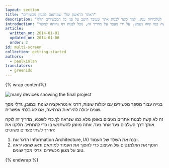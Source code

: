 ```yaml
---
layout: section
title: "האתר הראשון שלך שמותאם למגוון מכשירים"
description: "האינטרנט נגיש במגוון עצום של מכשירים. מטלפונים עם מסך קטן ועד לטלביזיות ענק. למד כיצד לבנות אתר שעובד היטב על פני כל המכשירים הללו."
introduction: "בניית חוויות ״רב מכשירית״ היא לא קשה כמו שזה נשמע. על ידי מעבר על מדריך זה, נוכל לבנות דף נחיתה למוצר <a href='https://www.udacity.com/course/cs256'>CS256 קורס לפיתוח לאתרים ניידים</a>שיעבדו היטב על פני מגוון רחב של מכשירים"
article:
  written_on: 2014-01-01
  updated_on: 2014-01-06
  order: 2
id: multi-screen
collection: getting-started
authors:
  - paulkinlan
translators:
  - greenido
---
```


{% wrap content%}

<img src="images/finaloutput-2x.jpg" alt="many devices showing the final project">

בנייה עבור מספר מכשירים עם יכולות שונות, דרכי אינטראקציה שונות וכמובן, גדלי מסך שונים יכולה להיראות מרתיעה, אם לא בלתי אפשרית.

זה לא קשה לבנות אתרים מגיבים באופן מלא כמו שנראה לך.כדי לשכנע, מדריך זה לוקח אותך דרך השלבים צעד אחר צעד. אתה מוזמן להשתמש בו כדי להתחיל. חלקנו את הדרך לשתי צעדים פשוטים:

1.  הדגר את Information Architecture, IA) ובנה את השלד של העמוד.
2.  הוסף את האלמנטים של העיצוב כדי להפוך את העמוד למותאם ודאג שהוא יראה טוב על מגוון מכשירים וגדלי מסך שונים.

{% endwrap %}
